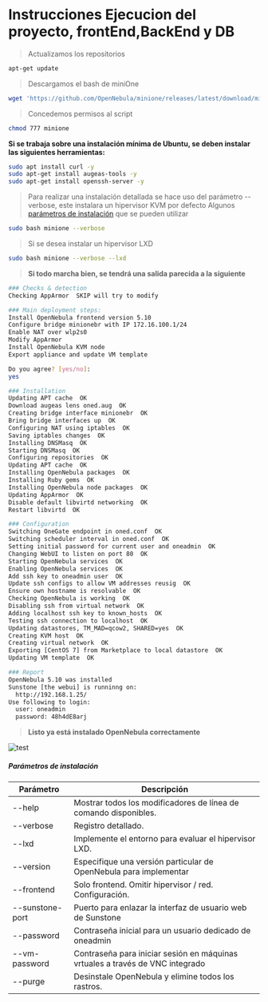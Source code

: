 # Instrucciones Ejecucion del proyecto, frontEnd,BackEnd y DB



>Actualizamos los repositorios
```sh
apt-get update
```
>Descargamos el bash de miniOne
```sh
wget 'https://github.com/OpenNebula/minione/releases/latest/download/minione'
```

>Concedemos permisos al script
```sh
chmod 777 minione
```
**Si se trabaja sobre una instalación mínima de Ubuntu, se deben instalar las siguientes herramientas:**
```sh
sudo apt install curl -y
sudo apt-get install augeas-tools -y
sudo apt-get install openssh-server -y
```

>Para realizar una instalación detallada se hace uso del parámetro --verbose, este instalara un hipervisor KVM por defecto
>Algunos  [parámetros de instalación](#Parámetros-de-instalación) que se pueden utilizar
```sh
sudo bash minione --verbose
```
>Si se desea instalar un hipervisor LXD
```sh
sudo bash minione --verbose --lxd
```
> __Si todo marcha bien, se tendrá una salida parecida a la siguiente__

```sh
### Checks & detection
Checking AppArmor  SKIP will try to modify

### Main deployment steps:
Install OpenNebula frontend version 5.10
Configure bridge minionebr with IP 172.16.100.1/24
Enable NAT over wlp2s0
Modify AppArmor
Install OpenNebula KVM node
Export appliance and update VM template

Do you agree? [yes/no]:
yes

### Installation
Updating APT cache  OK
Download augeas lens oned.aug  OK
Creating bridge interface minionebr  OK
Bring bridge interfaces up  OK
Configuring NAT using iptables  OK
Saving iptables changes  OK
Installing DNSMasq  OK
Starting DNSMasq  OK
Configuring repositories  OK
Updating APT cache  OK
Installing OpenNebula packages  OK
Installing Ruby gems  OK
Installing OpenNebula node packages  OK
Updating AppArmor  OK
Disable default libvirtd networking  OK
Restart libvirtd  OK

### Configuration
Switching OneGate endpoint in oned.conf  OK
Switching scheduler interval in oned.conf  OK
Setting initial password for current user and oneadmin  OK
Changing WebUI to listen on port 80  OK
Starting OpenNebula services  OK
Enabling OpenNebula services  OK
Add ssh key to oneadmin user  OK
Update ssh configs to allow VM addresses reusig  OK
Ensure own hostname is resolvable  OK
Checking OpenNebula is working  OK
Disabling ssh from virtual network  OK
Adding localhost ssh key to known_hosts  OK
Testing ssh connection to localhost  OK
Updating datastores, TM_MAD=qcow2, SHARED=yes  OK
Creating KVM host  OK
Creating virtual network  OK
Exporting [CentOS 7] from Marketplace to local datastore  OK
Updating VM template  OK

### Report
OpenNebula 5.10 was installed
Sunstone [the webui] is runninng on:
  http://192.168.1.25/
Use following to login:
  user: oneadmin
  password: 48h4dE8arj
```

> __Listo ya está instalado OpenNebula correctamente__

![test](https://dc349.4shared.com/img/HoZMxd7Hea/s23/1727568b198/opennebula)
##### Parámetros de instalación                                                                                                 
| Parámetro | Descripción |
| ------ | ------ |
|--help	| Mostrar todos los modificadores de línea de comando disponibles.|
|--verbose |	Registro detallado.|
|--lxd|	Implemente el entorno para evaluar el hipervisor LXD.|
|--version|	Especifique una versión particular de OpenNebula para implementar|
|--frontend |Solo frontend. Omitir hipervisor / red. Configuración.|
|--sunstone-port|	Puerto para enlazar la interfaz de usuario web de Sunstone|
|--password |	Contraseña inicial para un usuario dedicado de oneadmin|
|--vm-password |	Contraseña para iniciar sesión en máquinas vrtuales a través de VNC integrado|
|--purge | Desinstale OpenNebula y elimine todos los rastros.|
